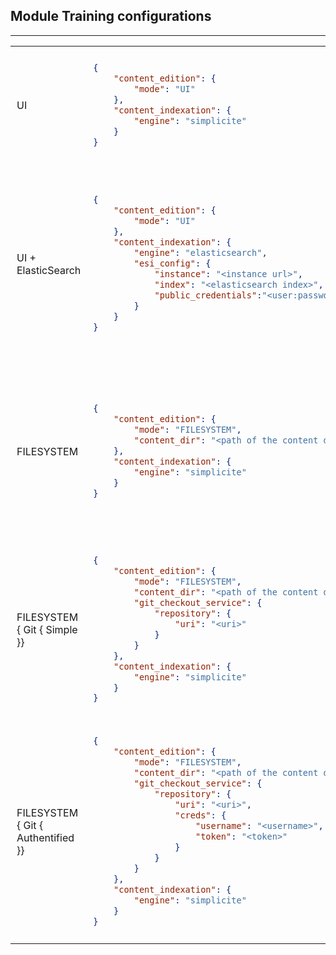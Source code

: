 Module Training configurations
---

---

<table>
<tr>
<td>UI</td>
<td>

```json
{
    "content_edition": {
        "mode": "UI"
    },
    "content_indexation": {
        "engine": "simplicite"
    }
}
```

</td>
<td>
Editing through UI, using Simplicité indexing.
</td>
</tr>
<tr>
<td>UI + ElasticSearch</td>
<td>

```json
{
    "content_edition": {
        "mode": "UI"
    },
    "content_indexation": {
        "engine": "elasticsearch",
        "esi_config": {
            "instance": "<instance url>",
            "index": "<elasticsearch index>",
            "public_credentials":"<user:password>"
        }
    }
}
```

</td>
<td>
The ElasticSearch mode works with every configuration, just change the value of the attribute<strong>engine</strong> to <strong>elasticsearch</strong>, and add the <strong>esi_config</strong> object as shown in the example.
</td>
</tr>
<tr>
<td>FILESYSTEM</td>
<td>

```json
{
    "content_edition": {
        "mode": "FILESYSTEM",
        "content_dir": "<path of the content directory>",
    },
    "content_indexation": {
        "engine": "simplicite"
    }
}
```

</td>
<td>
The content cannot be changed through the UI. Instead, the content is handled by the filesystem and is loaded in the module using the synchronisation mechanism.
</td>
</tr>
<tr>
<td>FILESYSTEM</br>{ Git { Simple }}</td>
<td>

```json
{
    "content_edition": {
        "mode": "FILESYSTEM",
        "content_dir": "<path of the content directory>",
        "git_checkout_service": {
            "repository": {
                "uri": "<uri>"
            }
        }
    },
    "content_indexation": {
        "engine": "simplicite"
    }
}
```

</td>
<td>
Same as above, but the content is fetched from a git repository.
</td>
</tr>
<tr>
<td>FILESYSTEM</br>{ Git { Authentified }}</td>
<td>

```json
{
    "content_edition": {
        "mode": "FILESYSTEM",
        "content_dir": "<path of the content directory>",
        "git_checkout_service": {
            "repository": {
                "uri": "<uri>",
                "creds": {
                    "username": "<username>",
                    "token": "<token>"
                } 
            }
        }
    },
    "content_indexation": {
        "engine": "simplicite"
    }
}
```

</td>
<td>
Same as above, with git credentials.
</td>
</tr>
</table>

<style>
    td {
        padding: 10px
    }
</style>